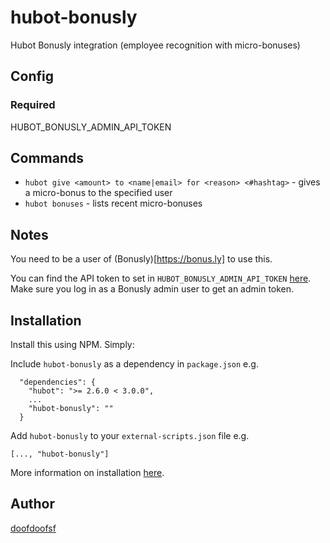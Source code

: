 hubot-bonusly
=============

Hubot Bonusly integration (employee recognition with micro-bonuses)

## Config
### Required
HUBOT_BONUSLY_ADMIN_API_TOKEN

## Commands
-  `hubot give <amount> to <name|email> for <reason> <#hashtag>` - gives a micro-bonus to the specified user
-  `hubot bonuses` - lists recent micro-bonuses

## Notes
You need to be a user of (Bonusly)[https://bonus.ly] to use this.

You can find the API token to set in `HUBOT_BONUSLY_ADMIN_API_TOKEN` [here](https://bonus.ly/api). Make sure you log in as a Bonusly admin user to get an admin token.

## Installation
Install this using NPM. Simply:

Include `hubot-bonusly` as a dependency in `package.json` e.g.
```
  "dependencies": {
    "hubot": ">= 2.6.0 < 3.0.0",
    ... 
    "hubot-bonusly": ""
  }
```

Add `hubot-bonusly` to your `external-scripts.json` file e.g.
```
[..., "hubot-bonusly"]
```

More information on installation [here](https://github.com/github/hubot/blob/master/docs/scripting.md).

## Author
[doofdoofsf](https://github.com/doofdoofsf)
